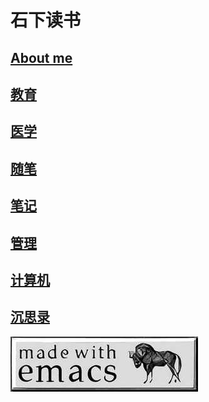 ---
---

# 石下读书

## [About me](./about.md)
## [教育](./education/index.md)
## [医学](./medicine/drown.md)
## [随笔](./essay/index.md)
## [笔记](./node/index.md)
## [管理](./enlightenment/index.md)
## [计算机](./computer_programs/index.md)
## [沉思录](./ruminations/index.md)

![emacs](./emacs.jpeg)


